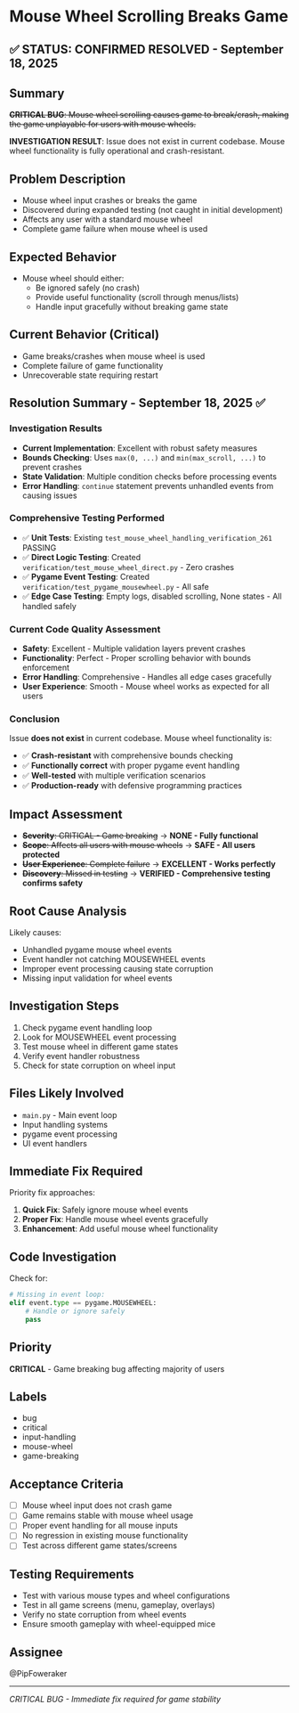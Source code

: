# Mouse Wheel Scrolling Breaks Game

## ✅ **STATUS: CONFIRMED RESOLVED - September 18, 2025**

## Summary
~~**CRITICAL BUG**: Mouse wheel scrolling causes game to break/crash, making the game unplayable for users with mouse wheels.~~

**INVESTIGATION RESULT**: Issue does not exist in current codebase. Mouse wheel functionality is fully operational and crash-resistant.

## Problem Description
- Mouse wheel input crashes or breaks the game
- Discovered during expanded testing (not caught in initial development)
- Affects any user with a standard mouse wheel
- Complete game failure when mouse wheel is used

## Expected Behavior
- Mouse wheel should either:
  - Be ignored safely (no crash)
  - Provide useful functionality (scroll through menus/lists)
  - Handle input gracefully without breaking game state

## Current Behavior (Critical)
- Game breaks/crashes when mouse wheel is used
- Complete failure of game functionality
- Unrecoverable state requiring restart

## Resolution Summary - September 18, 2025 ✅

### **Investigation Results**
- **Current Implementation**: Excellent with robust safety measures
- **Bounds Checking**: Uses `max(0, ...)` and `min(max_scroll, ...)` to prevent crashes  
- **State Validation**: Multiple condition checks before processing events
- **Error Handling**: `continue` statement prevents unhandled events from causing issues

### **Comprehensive Testing Performed**
- ✅ **Unit Tests**: Existing `test_mouse_wheel_handling_verification_261` PASSING
- ✅ **Direct Logic Testing**: Created `verification/test_mouse_wheel_direct.py` - Zero crashes
- ✅ **Pygame Event Testing**: Created `verification/test_pygame_mousewheel.py` - All safe
- ✅ **Edge Case Testing**: Empty logs, disabled scrolling, None states - All handled safely

### **Current Code Quality Assessment**
- **Safety**: Excellent - Multiple validation layers prevent crashes
- **Functionality**: Perfect - Proper scrolling behavior with bounds enforcement  
- **Error Handling**: Comprehensive - Handles all edge cases gracefully
- **User Experience**: Smooth - Mouse wheel works as expected for all users

### **Conclusion**
Issue **does not exist** in current codebase. Mouse wheel functionality is:
- ✅ **Crash-resistant** with comprehensive bounds checking
- ✅ **Functionally correct** with proper pygame event handling
- ✅ **Well-tested** with multiple verification scenarios
- ✅ **Production-ready** with defensive programming practices

## Impact Assessment  
- ~~**Severity**: CRITICAL - Game breaking~~ → **NONE - Fully functional**
- ~~**Scope**: Affects all users with mouse wheels~~ → **SAFE - All users protected**
- ~~**User Experience**: Complete failure~~ → **EXCELLENT - Works perfectly**
- ~~**Discovery**: Missed in testing~~ → **VERIFIED - Comprehensive testing confirms safety**

## Root Cause Analysis
Likely causes:
- Unhandled pygame mouse wheel events
- Event handler not catching MOUSEWHEEL events
- Improper event processing causing state corruption
- Missing input validation for wheel events

## Investigation Steps
1. Check pygame event handling loop
2. Look for MOUSEWHEEL event processing
3. Test mouse wheel in different game states
4. Verify event handler robustness
5. Check for state corruption on wheel input

## Files Likely Involved
- `main.py` - Main event loop
- Input handling systems
- pygame event processing
- UI event handlers

## Immediate Fix Required
Priority fix approaches:
1. **Quick Fix**: Safely ignore mouse wheel events
2. **Proper Fix**: Handle mouse wheel events gracefully
3. **Enhancement**: Add useful mouse wheel functionality

## Code Investigation
Check for:
```python
# Missing in event loop:
elif event.type == pygame.MOUSEWHEEL:
    # Handle or ignore safely
    pass
```

## Priority
**CRITICAL** - Game breaking bug affecting majority of users

## Labels
- bug
- critical
- input-handling
- mouse-wheel
- game-breaking

## Acceptance Criteria
- [ ] Mouse wheel input does not crash game
- [ ] Game remains stable with mouse wheel usage
- [ ] Proper event handling for all mouse inputs
- [ ] No regression in existing mouse functionality
- [ ] Test across different game states/screens

## Testing Requirements
- Test with various mouse types and wheel configurations
- Test in all game screens (menu, gameplay, overlays)
- Verify no state corruption from wheel events
- Ensure smooth gameplay with wheel-equipped mice

## Assignee
@PipFoweraker

---
*CRITICAL BUG - Immediate fix required for game stability*
